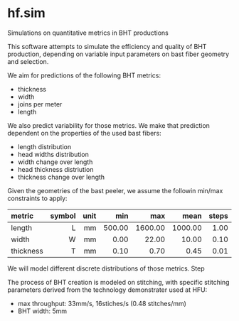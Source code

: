
# hf.sim

Simulations on quantitative metrics in BHT productions

This software attempts to simulate the efficiency and quality of BHT production,
depending on variable input parameters on bast fiber geometry and selection.

We aim for predictions of the following BHT metrics:

  * thickness
  * width
  * joins per meter
  * length

We also predict variability for those metrics.  We make that prediction
dependent on the properties of the used bast fibers:

  * length distribution
  * head widths distribution
  * width change over length
  * head thickness distriution
  * thickness change over length

Given the geometries of the bast peeler, we assume the followin min/max
constraints to apply:

| metric    | symbol | unit |    min |     max |    mean |   steps |
| :-------- | -----: | ---: | -----: | ------: | ------: | ------: |
| length    |      L |   mm | 500.00 | 1600.00 | 1000.00 |    1.00 |
| width     |      W |   mm |   0.00 |   22.00 |   10.00 |    0.10 |
| thickness |      T |   mm |   0.10 |    0.70 |    0.45 |    0.01 |

We will model different discrete distributions of those metrics. Step 


The process of BHT
creation is modeled on stitching, with specific stitching parameters derived
from the technology demonstrater used at HFU:

  * max throughput: 33mm/s, 16stiches/s (0.48 stitches/mm)
  * BHT width: 5mm


